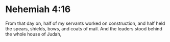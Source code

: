 # Nehemiah 4:16

From that day on, half of my servants worked on construction, and half held the spears, shields, bows, and coats of mail. And the leaders stood behind the whole house of Judah,
